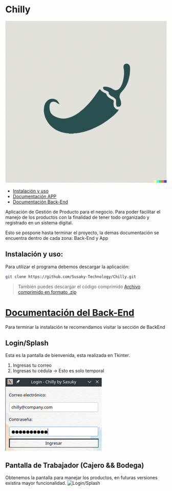# Chilly
![Logo de la Aplicación](Images/chilly_icon.png)

 - [Instalación y uso](#instalación-y-uso)
 - [Documentación APP](./app/README.md)
 - [Documentación Back-End](./Back-End/README.md)

Aplicación de Gestión de Producto para el negocio. Para poder facilitar el manejo de los productos con la finalidad de tener todo organizado y registrado en un sistema digital.

Esto se pospone hasta terminar el proyecto, la demas documentación se encuentra dentro de cada zona: Back-End y App 

## Instalación y uso:
Para utilizar el programa debemos descargar la aplicación:
```bash
git clone https://github.com/Susaky-Technology/Chilly.git
```
> También puedes descargar el código comprimido [Archivo comprimido en formato .zip](https://github.com/Susaky-Technology/Chilly/archive/refs/heads/version.2.2.zip) 

# [Documentación del Back-End](./Back-End/README.md)
Para terminar la instalación te recomendamos visitar la sección de BackEnd

## Login/Splash
Esta es la pantalla de bienvenida, esta realizada en Tkinter.
1. Ingresas tu correo
2. Ingresas tu cédula -> Esto es solo temporal

![Login/Splash](Images/GPgui1.png)

## Pantalla de Trabajador (Cajero && Bodega)
Obtenemos la pantalla para manejar los productos, en futuras versiones existira mayor funcionalidad.
![Login/Splash](Images/GPgui2.png)